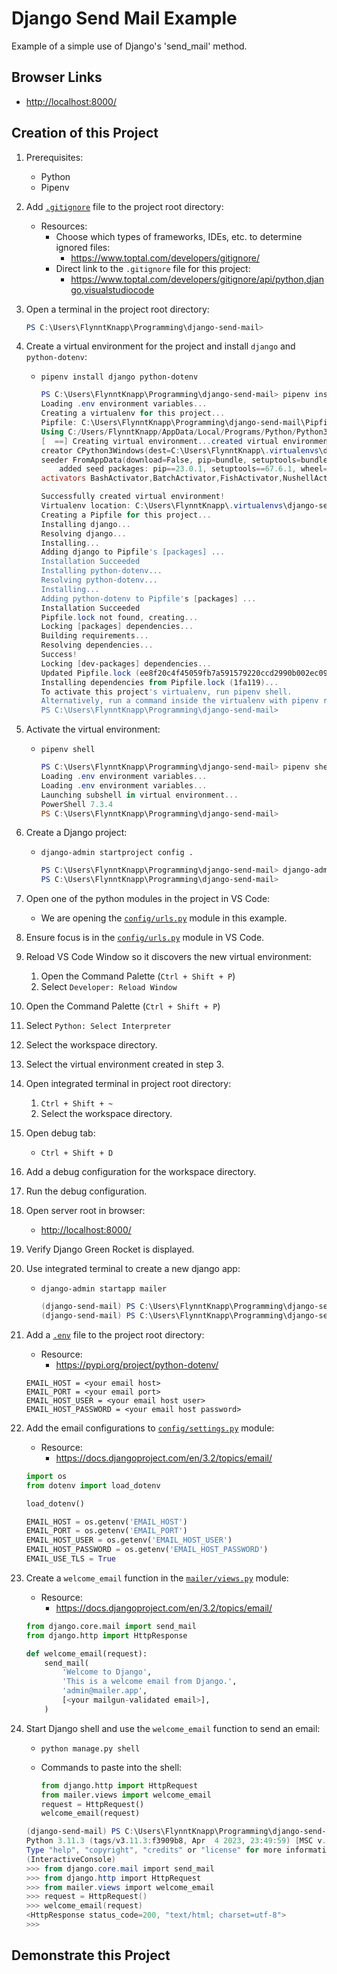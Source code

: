 # Django Send Mail Example

Example of a simple use of Django's 'send_mail' method.

## Browser Links

* <http://localhost:8000/>

## Creation of this Project

1. Prerequisites:
    * Python
    * Pipenv

1. Add [`.gitignore`](./.gitignore) file to the project root directory:
    * Resources:
        * Choose which types of frameworks, IDEs, etc. to determine ignored files:
            * <https://www.toptal.com/developers/gitignore/>
        * Direct link to the `.gitignore` file for this project:
            * <https://www.toptal.com/developers/gitignore/api/python,django,visualstudiocode>

1. Open a terminal in the project root directory:

    ```powershell
    PS C:\Users\FlynntKnapp\Programming\django-send-mail>
    ```

1. Create a virtual environment for the project and install `django` and `python-dotenv`:
    * `pipenv install django python-dotenv`

        ```powershell
        PS C:\Users\FlynntKnapp\Programming\django-send-mail> pipenv install django python-dotenv
        Loading .env environment variables...
        Creating a virtualenv for this project...
        Pipfile: C:\Users\FlynntKnapp\Programming\django-send-mail\Pipfile
        Using C:/Users/FlynntKnapp/AppData/Local/Programs/Python/Python311/python.exe (3.11.3) to create virtualenv...
        [  ==] Creating virtual environment...created virtual environment CPython3.11.3.final.0-64 in 421ms
        creator CPython3Windows(dest=C:\Users\FlynntKnapp\.virtualenvs\django-send-mail-C_09iW5g, clear=False, no_vcs_ignore=False, global=False)
        seeder FromAppData(download=False, pip=bundle, setuptools=bundle, wheel=bundle, via=copy, app_data_dir=C:\Users\FlynntKnapp\AppData\Local\pypa\virtualenv)
            added seed packages: pip==23.0.1, setuptools==67.6.1, wheel==0.40.0
        activators BashActivator,BatchActivator,FishActivator,NushellActivator,PowerShellActivator,PythonActivator

        Successfully created virtual environment!
        Virtualenv location: C:\Users\FlynntKnapp\.virtualenvs\django-send-mail-C_09iW5g
        Creating a Pipfile for this project...
        Installing django...
        Resolving django...
        Installing...
        Adding django to Pipfile's [packages] ...
        Installation Succeeded
        Installing python-dotenv...
        Resolving python-dotenv...
        Installing...
        Adding python-dotenv to Pipfile's [packages] ...
        Installation Succeeded
        Pipfile.lock not found, creating...                                                                                                                                                
        Locking [packages] dependencies...
        Building requirements...
        Resolving dependencies...
        Success!
        Locking [dev-packages] dependencies...                                                                                                                                             
        Updated Pipfile.lock (ee8f20c4f45059fb7a591579220ccd2990b002ec094c04d8c719ba67e91fa119)!
        Installing dependencies from Pipfile.lock (1fa119)...
        To activate this project's virtualenv, run pipenv shell.
        Alternatively, run a command inside the virtualenv with pipenv run.
        PS C:\Users\FlynntKnapp\Programming\django-send-mail>
        ```

1. Activate the virtual environment:
    * `pipenv shell`

        ```powershell
        PS C:\Users\FlynntKnapp\Programming\django-send-mail> pipenv shell
        Loading .env environment variables...
        Loading .env environment variables...
        Launching subshell in virtual environment...
        PowerShell 7.3.4
        PS C:\Users\FlynntKnapp\Programming\django-send-mail>
        ```

1. Create a Django project:
    * `django-admin startproject config .`

        ```powershell
        PS C:\Users\FlynntKnapp\Programming\django-send-mail> django-admin startproject config .
        PS C:\Users\FlynntKnapp\Programming\django-send-mail>
        ```

1. Open one of the python modules in the project in VS Code:
    * We are opening the [`config/urls.py`](./config/urls.py) module in this example.

1. Ensure focus is in the [`config/urls.py`](./config/urls.py) module in VS Code.

1. Reload VS Code Window so it discovers the new virtual environment:
    1. Open the Command Palette (`Ctrl + Shift + P`)
    1. Select `Developer: Reload Window`

1. Open the Command Palette (`Ctrl + Shift + P`)

1. Select `Python: Select Interpreter`

1. Select the workspace directory.

1. Select the virtual environment created in step 3.

1. Open integrated terminal in project root directory:
    1. `Ctrl + Shift + ~`
    1. Select the workspace directory.

1. Open debug tab:
    * `Ctrl + Shift + D`

1. Add a debug configuration for the workspace directory.

1. Run the debug configuration.

1. Open server root in browser:
    * <http://localhost:8000/>

1. Verify Django Green Rocket is displayed.

1. Use integrated terminal to create a new django app:
    * `django-admin startapp mailer`

        ```powershell
        (django-send-mail) PS C:\Users\FlynntKnapp\Programming\django-send-mail> django-admin startapp mailer      
        (django-send-mail) PS C:\Users\FlynntKnapp\Programming\django-send-mail>
        ```

1. Add a [`.env`](./.env) file to the project root directory:
    * Resource:
        * <https://pypi.org/project/python-dotenv/>

    ```env
    EMAIL_HOST = <your email host>
    EMAIL_PORT = <your email port>
    EMAIL_HOST_USER = <your email host user>
    EMAIL_HOST_PASSWORD = <your email host password>
    ```

1. Add the email configurations to [`config/settings.py`](./config/settings.py) module:
    * Resource:
        * <https://docs.djangoproject.com/en/3.2/topics/email/>

    ```python
    import os
    from dotenv import load_dotenv

    load_dotenv()

    EMAIL_HOST = os.getenv('EMAIL_HOST')
    EMAIL_PORT = os.getenv('EMAIL_PORT')
    EMAIL_HOST_USER = os.getenv('EMAIL_HOST_USER')
    EMAIL_HOST_PASSWORD = os.getenv('EMAIL_HOST_PASSWORD')
    EMAIL_USE_TLS = True
    ```

1. Create a `welcome_email` function in the [`mailer/views.py`](./mailer/views.py) module:
    * Resource:
        * <https://docs.djangoproject.com/en/3.2/topics/email/>

    ```python
    from django.core.mail import send_mail
    from django.http import HttpResponse

    def welcome_email(request):
        send_mail(
            'Welcome to Django',
            'This is a welcome email from Django.',
            'admin@mailer.app',
            [<your mailgun-validated email>],
        )

1. Start Django shell and use the `welcome_email` function to send an email:
    * `python manage.py shell`

    * Commands to paste into the shell:

        ```python
        from django.http import HttpRequest
        from mailer.views import welcome_email
        request = HttpRequest()
        welcome_email(request)
        
        ```

    ```powershell
    (django-send-mail) PS C:\Users\FlynntKnapp\Programming\django-send-mail> python manage.py shell
    Python 3.11.3 (tags/v3.11.3:f3909b8, Apr  4 2023, 23:49:59) [MSC v.1934 64 bit (AMD64)] on win32
    Type "help", "copyright", "credits" or "license" for more information.
    (InteractiveConsole)
    >>> from django.core.mail import send_mail
    >>> from django.http import HttpRequest
    >>> from mailer.views import welcome_email
    >>> request = HttpRequest()
    >>> welcome_email(request) 
    <HttpResponse status_code=200, "text/html; charset=utf-8">
    >>>
    ```

## Demonstrate this Project
